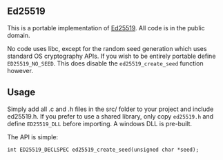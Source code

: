 Ed25519
-------

This is a portable implementation of [Ed25519](http://ed25519.cr.yp.to/). All
code is in the public domain.

No code uses libc, except for the random seed generation which uses standard
OS cryptography APIs. If you wish to be entirely portable define
`ED25519_NO_SEED`. This does disable the `ed25519_create_seed` function
however.

Usage
-----

Simply add all .c and .h files in the src/ folder to your project and include
ed25519.h. If you prefer to use a shared library, only copy `ed25519.h` and define
`ED25519_DLL` before importing. A windows DLL is pre-built.

The API is simple:

    int ED25519_DECLSPEC ed25519_create_seed(unsigned char *seed);